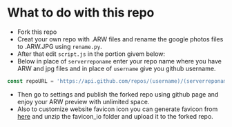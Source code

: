 # What to do with this repo
- Fork this repo
- Creat your own repo with .ARW files and rename the google photos files to .ARW.JPG using `rename.py`.
- After that edit `script.js` in the portion givem below:
- Below in place of `serverreponame` enter your repo name where you have ARW and jpg files and in place of `username` give you github username.
```js
const repoURL = 'https://api.github.com/repos/(username)/(serverreponame)/contents/';
```
- Then go to settings and publish the forked repo using github page and enjoy your ARW preview with unlimited space.
- Also to customize website favicon icon you can generate favicon from [here](https://favicon.io/favicon-converter/) and unzip the favicon_io folder and upload it to the forked repo.